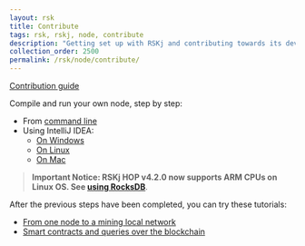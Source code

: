 ```yaml
---
layout: rsk
title: Contribute
tags: rsk, rskj, node, contribute
description: "Getting set up with RSKj and contributing towards its development."
collection_order: 2500
permalink: /rsk/node/contribute/
---
```


<a href="https://github.com/rsksmart/rskj/blob/master/CONTRIBUTING.md" target="_blank" class="green-button">Contribution guide</a>

Compile and run your own node, step by step:

- From [command line](/rsk/node/contribute/cli)
- Using IntelliJ IDEA:
  - [On Windows](/rsk/node/contribute/windows)
  - [On Linux](/rsk/node/contribute/linux)
  - [On Mac](/rsk/node/contribute/macos)

> **Important Notice: RSKj HOP v4.2.0 now supports ARM CPUs on Linux OS. See [using RocksDB](/rsk/node/configure/#using-rocksdb)**.

After the previous steps have been completed, you can try these tutorials:

- [From one node to a mining local network](/rsk/node/configure/for-mining)
- [Smart contracts and queries over the blockchain](/tutorials)

